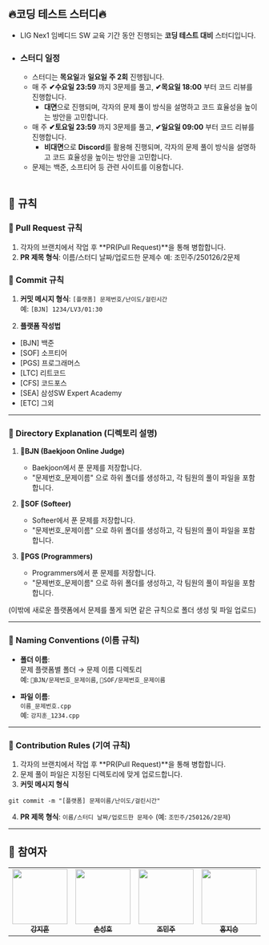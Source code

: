 

## 🔥코딩 테스트 스터디🔥
- LIG Nex1 임베디드 SW 교육 기간 동안 진행되는 **코딩 테스트 대비** 스터디입니다.
- ### 스터디 일정
  - 스터디는 **목요일**과 **일요일** **주 2회** 진행됩니다.
  - 매 주 **✔수요일 23:59** 까지 3문제를 풀고, **✔목요일 18:00** 부터 코드 리뷰를 진행합니다.
    - **대면**으로 진행되며, 각자의 문제 풀이 방식을 설명하고 코드 효율성을 높이는 방안을 고민합니다.
  - 매 주 **✔토요일 23:59** 까지 3문제를 풀고, **✔일요일 09:00** 부터 코드 리뷰를 진행합니다.
    - **비대면**으로 **Discord**를 활용해 진행되며, 각자의 문제 풀이 방식을 설명하고 코드 효율성을 높이는 방안을 고민합니다.
  - 문제는 백준, 소프티어 등 관련 사이트를 이용합니다. <br /> <br />
## 🔸 규칙
### 🔹 Pull Request 규칙
1. 각자의 브랜치에서 작업 후 **PR(Pull Request)**을 통해 병합합니다.
2. **PR 제목 형식**: 이름/스터디 날짜/업로드한 문제수 
   예: 조민주/250126/2문제

### 🔹 Commit 규칙
1. **커밋 메시지 형식**: `[플랫폼] 문제번호/난이도/걸린시간`  
   예: `[BJN] 1234/LV3/01:30`

2. **플랫폼 작성법**
  - [BJN] 백준
  - [SOF] 소프티어
  - [PGS] 프로그래머스
  - [LTC] 리트코드
  - [CFS] 코드포스
  - [SEA] 삼성SW Expert Academy
  - [ETC] 그외
---

### 🔸 Directory Explanation (디렉토리 설명)
1. **📂BJN (Baekjoon Online Judge)**  
   - Baekjoon에서 푼 문제를 저장합니다.
   - "문제번호_문제이름" 으로 하위 폴더를 생성하고, 각 팀원의 풀이 파일을 포함합니다.

2. **📂SOF (Softeer)**  
   - Softeer에서 푼 문제를 저장합니다.
   - "문제번호_문제이름" 으로 하위 폴더를 생성하고, 각 팀원의 풀이 파일을 포함합니다.

3. **📂PGS (Programmers)**  
   - Programmers에서 푼 문제를 저장합니다.
   - "문제번호_문제이름" 으로 하위 폴더를 생성하고, 각 팀원의 풀이 파일을 포함합니다.

(이밖에 새로운 플랫폼에서 문제를 풀게 되면 같은 규칙으로 폴더 생성 및 파일 업로드)

---

### 🔹 Naming Conventions (이름 규칙)
- **폴더 이름**:  
  문제 플랫폼별 폴더 → 문제 이름 디렉토리  
  예: `📂BJN/문제번호_문제이름`, `📂SOF/문제번호_문제이름`

- **파일 이름**:  
  `이름_문제번호.cpp`  
  예: `강지훈_1234.cpp`

---

### 🔸 Contribution Rules (기여 규칙)
1. 각자의 브랜치에서 작업 후 **PR(Pull Request)**을 통해 병합합니다.
2. 문제 풀이 파일은 지정된 디렉토리에 맞게 업로드합니다.
3. **커밋 메시지 형식**
```
git commit -m "[플랫폼] 문제이름/난이도/걸린시간"
```
4. **PR 제목 형식**: `이름/스터디 날짜/업로드한 문제수` (예: `조민주/250126/2문제`)
---

## 🔸 참여자
<table>
  <tr>
    <td align="center">
      <a href="https://github.com/JhiWhoonKang">
        <img src="https://github.com/user-attachments/assets/b329f4f3-363d-4b78-92cd-e5939a11b8fb" width="110px;" alt=""/><br />
        <sub><b>강지훈</b></sub></a><br />
    </td>
    <td align="center">
      <a href="https://github.com/SungHHo">
        <img src="https://github.com/user-attachments/assets/777f8dbb-8502-429e-93ad-949a4b27ae13" width="110px;" alt=""/><br />
        <sub><b>손성호</b></sub></a><br />
    </td>
    <td align="center">
      <a href="https://github.com/WIZMAY">
        <img src="https://github.com/user-attachments/assets/59a5fbb5-97a7-432f-96cc-f5be80587f7b" width="110px;" alt=""/><br />
        <sub><b>조민주</b></sub></a><br/>
    </td>
    <td align="center">
      <a href="https://github.com/HONG-2019110129">
        <img src="https://github.com/user-attachments/assets/b3a2c014-58e0-4e6c-b09e-ba78d9ce743a" width="110px;" alt=""/><br />
        <sub><b>홍지승</b></sub></a><br />
    </td>
  </tr>
</table>
